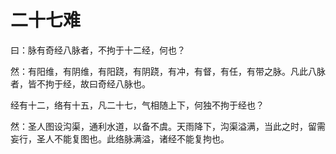 # 二十七难



曰：脉有奇经八脉者，不拘于十二经，何也？


然：有阳维，有阴维，有阳跷，有阴跷，有冲，有督，有任，有带之脉。凡此八脉者，皆不拘于经，故曰奇经八脉也。


经有十二，络有十五，凡二十七，气相随上下，何独不拘于经也？


然：圣人图设沟渠，通利水道，以备不虞。天雨降下，沟渠溢满，当此之时，留需妄行，圣人不能复图也。此络脉满溢，诸经不能复拘也。